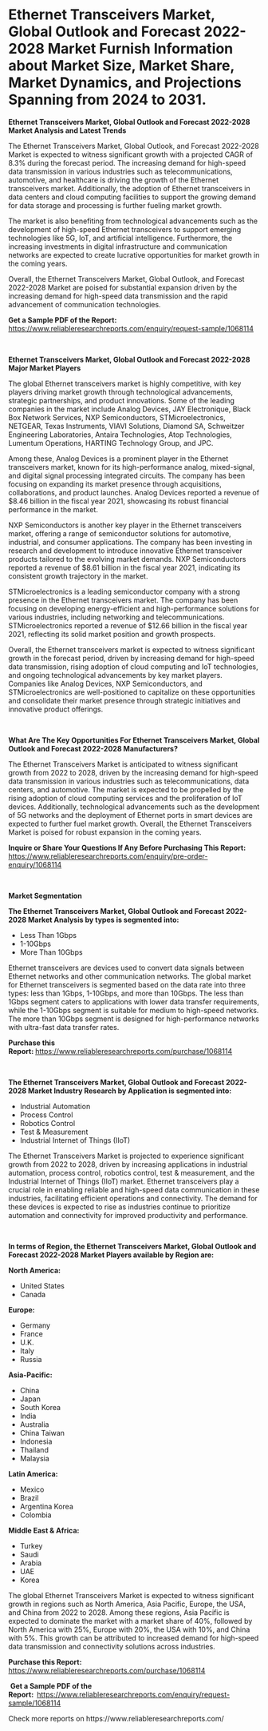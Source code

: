 <p><h1>Ethernet Transceivers Market, Global Outlook and Forecast 2022-2028 Market Furnish Information about Market Size, Market Share, Market Dynamics, and Projections Spanning from 2024 to 2031.</h1></p><p><strong>Ethernet Transceivers Market, Global Outlook and Forecast 2022-2028 Market Analysis and Latest Trends</strong></p>
<p><p>The Ethernet Transceivers Market, Global Outlook, and Forecast 2022-2028 Market is expected to witness significant growth with a projected CAGR of 8.3% during the forecast period. The increasing demand for high-speed data transmission in various industries such as telecommunications, automotive, and healthcare is driving the growth of the Ethernet transceivers market. Additionally, the adoption of Ethernet transceivers in data centers and cloud computing facilities to support the growing demand for data storage and processing is further fueling market growth.</p><p>The market is also benefiting from technological advancements such as the development of high-speed Ethernet transceivers to support emerging technologies like 5G, IoT, and artificial intelligence. Furthermore, the increasing investments in digital infrastructure and communication networks are expected to create lucrative opportunities for market growth in the coming years.</p><p>Overall, the Ethernet Transceivers Market, Global Outlook, and Forecast 2022-2028 Market are poised for substantial expansion driven by the increasing demand for high-speed data transmission and the rapid advancement of communication technologies.</p></p>
<p><strong>Get a Sample PDF of the Report:&nbsp;</strong> <a href="https://www.reliableresearchreports.com/enquiry/request-sample/1068114">https://www.reliableresearchreports.com/enquiry/request-sample/1068114</a></p>
<p>&nbsp;</p>
<p><strong>Ethernet Transceivers Market, Global Outlook and Forecast 2022-2028 Major Market Players</strong></p>
<p><p>The global Ethernet transceivers market is highly competitive, with key players driving market growth through technological advancements, strategic partnerships, and product innovations. Some of the leading companies in the market include Analog Devices, JAY Electronique, Black Box Network Services, NXP Semiconductors, STMicroelectronics, NETGEAR, Texas Instruments, VIAVI Solutions, Diamond SA, Schweitzer Engineering Laboratories, Antaira Technologies, Atop Technologies, Lumentum Operations, HARTING Technology Group, and JPC.</p><p>Among these, Analog Devices is a prominent player in the Ethernet transceivers market, known for its high-performance analog, mixed-signal, and digital signal processing integrated circuits. The company has been focusing on expanding its market presence through acquisitions, collaborations, and product launches. Analog Devices reported a revenue of $8.46 billion in the fiscal year 2021, showcasing its robust financial performance in the market.</p><p>NXP Semiconductors is another key player in the Ethernet transceivers market, offering a range of semiconductor solutions for automotive, industrial, and consumer applications. The company has been investing in research and development to introduce innovative Ethernet transceiver products tailored to the evolving market demands. NXP Semiconductors reported a revenue of $8.61 billion in the fiscal year 2021, indicating its consistent growth trajectory in the market.</p><p>STMicroelectronics is a leading semiconductor company with a strong presence in the Ethernet transceivers market. The company has been focusing on developing energy-efficient and high-performance solutions for various industries, including networking and telecommunications. STMicroelectronics reported a revenue of $12.66 billion in the fiscal year 2021, reflecting its solid market position and growth prospects.</p><p>Overall, the Ethernet transceivers market is expected to witness significant growth in the forecast period, driven by increasing demand for high-speed data transmission, rising adoption of cloud computing and IoT technologies, and ongoing technological advancements by key market players. Companies like Analog Devices, NXP Semiconductors, and STMicroelectronics are well-positioned to capitalize on these opportunities and consolidate their market presence through strategic initiatives and innovative product offerings.</p></p>
<p>&nbsp;</p>
<p><strong>What Are The Key Opportunities For Ethernet Transceivers Market, Global Outlook and Forecast 2022-2028 Manufacturers?</strong></p>
<p><p>The Ethernet Transceivers Market is anticipated to witness significant growth from 2022 to 2028, driven by the increasing demand for high-speed data transmission in various industries such as telecommunications, data centers, and automotive. The market is expected to be propelled by the rising adoption of cloud computing services and the proliferation of IoT devices. Additionally, technological advancements such as the development of 5G networks and the deployment of Ethernet ports in smart devices are expected to further fuel market growth. Overall, the Ethernet Transceivers Market is poised for robust expansion in the coming years.</p></p>
<p><strong>Inquire or Share Your Questions If Any Before Purchasing This Report:</strong> <a href="https://www.reliableresearchreports.com/enquiry/pre-order-enquiry/1068114">https://www.reliableresearchreports.com/enquiry/pre-order-enquiry/1068114</a></p>
<p>&nbsp;</p>
<p><strong>Market Segmentation</strong></p>
<p><strong>The Ethernet Transceivers Market, Global Outlook and Forecast 2022-2028 Market Analysis by types is segmented into:</strong></p>
<p><ul><li>Less Than 1Gbps</li><li>1-10Gbps</li><li>More Than 10Gbps</li></ul></p>
<p><p>Ethernet transceivers are devices used to convert data signals between Ethernet networks and other communication networks. The global market for Ethernet transceivers is segmented based on the data rate into three types: less than 1Gbps, 1-10Gbps, and more than 10Gbps. The less than 1Gbps segment caters to applications with lower data transfer requirements, while the 1-10Gbps segment is suitable for medium to high-speed networks. The more than 10Gbps segment is designed for high-performance networks with ultra-fast data transfer rates.</p></p>
<p><strong>Purchase this Report:&nbsp;</strong><a href="https://www.reliableresearchreports.com/purchase/1068114">https://www.reliableresearchreports.com/purchase/1068114</a></p>
<p>&nbsp;</p>
<p><strong>The Ethernet Transceivers Market, Global Outlook and Forecast 2022-2028 Market Industry Research by Application is segmented into:</strong></p>
<p><ul><li>Industrial Automation</li><li>Process Control</li><li>Robotics Control</li><li>Test & Measurement</li><li>Industrial Internet of Things (IIoT)</li></ul></p>
<p><p>The Ethernet Transceivers Market is projected to experience significant growth from 2022 to 2028, driven by increasing applications in industrial automation, process control, robotics control, test & measurement, and the Industrial Internet of Things (IIoT) market. Ethernet transceivers play a crucial role in enabling reliable and high-speed data communication in these industries, facilitating efficient operations and connectivity. The demand for these devices is expected to rise as industries continue to prioritize automation and connectivity for improved productivity and performance.</p></p>
<p>&nbsp;</p>
<p><strong>In terms of Region, the Ethernet Transceivers Market, Global Outlook and Forecast 2022-2028 Market Players available by Region are:</strong></p>
<p>
    <p> <strong> North America: </strong>
        <ul>
            <li>United States</li>
            <li>Canada</li>
        </ul>
        </p> 
    <p> <strong> Europe: </strong>
        <ul>
            <li>Germany</li>
            <li>France</li>
            <li>U.K.</li>
            <li>Italy</li>
            <li>Russia</li>
        </ul>
        </p> 
    <p> <strong> Asia-Pacific: </strong>
        <ul>
            <li>China</li>
            <li>Japan</li>
            <li>South Korea</li>
            <li>India</li>
            <li>Australia</li>
            <li>China Taiwan</li>
            <li>Indonesia</li>
            <li>Thailand</li>
            <li>Malaysia</li>
        </ul>
        </p> 
    <p> <strong> Latin America: </strong>
        <ul>
            <li>Mexico</li>
            <li>Brazil</li>
            <li>Argentina Korea</li>
            <li>Colombia</li>
        </ul>
        </p> 
    <p> <strong> Middle East & Africa: </strong>
        <ul>
            <li>Turkey</li>
            <li>Saudi</li>
            <li>Arabia</li>
            <li>UAE</li>
            <li>Korea</li>
        </ul>
    </p>
    </p>
<p><p>The global Ethernet Transceivers Market is expected to witness significant growth in regions such as North America, Asia Pacific, Europe, the USA, and China from 2022 to 2028. Among these regions, Asia Pacific is expected to dominate the market with a market share of 40%, followed by North America with 25%, Europe with 20%, the USA with 10%, and China with 5%. This growth can be attributed to increased demand for high-speed data transmission and connectivity solutions across industries.</p></p>
<p><strong>Purchase this Report: </strong><a href="https://www.reliableresearchreports.com/purchase/1068114">https://www.reliableresearchreports.com/purchase/1068114</a></p>
<p>&nbsp;<strong>Get a Sample PDF of the Report:&nbsp;&nbsp;</strong><a href="https://www.reliableresearchreports.com/enquiry/request-sample/1068114">https://www.reliableresearchreports.com/enquiry/request-sample/1068114</a></p>
<p><strong></strong></p>
<p>Check more reports on https://www.reliableresearchreports.com/</p>